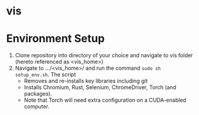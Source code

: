 # vis

<h1>Environment Setup</h1>
<ol>
  <li>Clone repository into directory of your choice and navigate to vis folder (hereto referenced as &lt;vis_home&gt;)</li>
  <li>Navigate to .../&lt;vis_home&gt;/ and run the command <code>sudo sh setup_env.sh</code>. The script
    <ul>
      <li>Removes and re-installs key libraries including git
      <li>Installs Chromium, Rust, Selenium, ChromeDriver, Torch (and packages).
      <li>Note that Torch will need extra configuration on a CUDA-enabled computer.
    </ul>
</ol>
